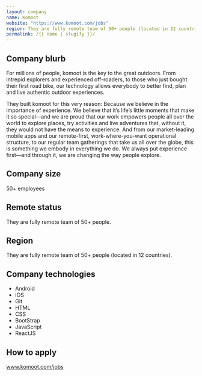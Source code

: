 ```yaml
---
layout: company
name: Komoot
website: "https://www.komoot.com/jobs"
region: They are fully remote team of 50+ people (located in 12 countries).
permalink: /{{ name | slugify }}/
---
```


## Company blurb

For millions of people, komoot is the key to the great outdoors. From intrepid explorers and experienced off-roaders, to those who just bought their first road bike, our technology allows everybody to better find, plan and live authentic outdoor experiences.

They built komoot for this very reason: Because we believe in the importance of experience. We believe that it’s life’s little moments that make it so special—and we are proud that our work empowers people all over the world to explore places, try activities and live adventures that, without it, they would not have the means to experience. And from our market-leading mobile apps and our remote-first, work-where-you-want operational structure, to our regular team gatherings that take us all over the globe, this is something we embody in everything we do. We always put experience first—and through it, we are changing the way people explore.

## Company size

50+ employees

## Remote status

They are fully remote team of 50+ people.

## Region

They are fully remote team of 50+ people (located in 12 countries). 

## Company technologies

- Android
- iOS
- Git
- HTML
- CSS
- BootStrap
- JavaScript
- ReactJS

## How to apply

 www.komoot.com/jobs